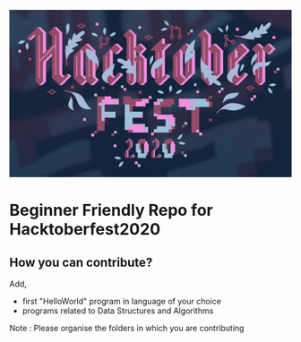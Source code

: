 ![Hacktoberfest2020](https://raw.githubusercontent.com/adityaarakeri/super-scripts/master/hacktoberfest2020.png)

# Beginner Friendly Repo for Hacktoberfest2020 

## How you can contribute?
Add, 
- first "HelloWorld" program in language of your choice
- programs related to Data Structures and Algorithms

Note : Please organise the folders in which you are contributing 
